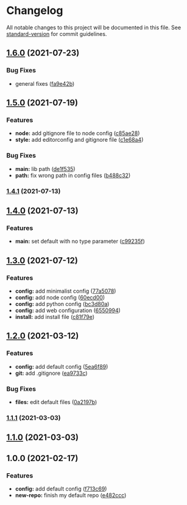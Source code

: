 # Changelog

All notable changes to this project will be documented in this file. See [standard-version](https://github.com/conventional-changelog/standard-version) for commit guidelines.

## [1.6.0](https://github.com/LuckJMG/newrepo/compare/v1.5.0...v1.6.0) (2021-07-23)


### Bug Fixes

* general fixes ([fa9e42b](https://github.com/LuckJMG/newrepo/commit/fa9e42bfe60b1577ccf3f5e8e26e4ae30fd472c4))

## [1.5.0](https://github.com/LuckJMG/New-Repo/compare/v1.4.1...v1.5.0) (2021-07-19)


### Features

* **node:** add gitignore file to node config ([c85ae28](https://github.com/LuckJMG/New-Repo/commit/c85ae2849dd97ce80d946e4884785988014f8572))
* **style:** add editorconfig and gitignore file ([c1e68a4](https://github.com/LuckJMG/New-Repo/commit/c1e68a4962299c1f9d4f290b914d16d4d550f2b2))


### Bug Fixes

* **main:** lib path ([de1f535](https://github.com/LuckJMG/New-Repo/commit/de1f535cb9052346e561d36f58673c2b16ab9de6))
* **path:** fix wrong path in config files ([b488c32](https://github.com/LuckJMG/New-Repo/commit/b488c32e67e38c8bf0fa88ee0ea8afa92f1f4a31))

### [1.4.1](https://github.com/LuckJMG/New-Repo/compare/v1.4.0...v1.4.1) (2021-07-13)

## [1.4.0](https://github.com/LuckJMG/New-Repo/compare/v1.3.0...v1.4.0) (2021-07-13)


### Features

* **main:** set default with no type parameter ([c99235f](https://github.com/LuckJMG/New-Repo/commit/c99235ff841d7d14fe003c6a504af10310324db3))

## [1.3.0](https://github.com/LuckJMG/New-Repo/compare/v1.2.0...v1.3.0) (2021-07-12)


### Features

* **config:** add minimalist config ([77a5078](https://github.com/LuckJMG/New-Repo/commit/77a5078fd077c9c254d32e5f3eddfdda87ad5b5a))
* **config:** add node config ([60ecd00](https://github.com/LuckJMG/New-Repo/commit/60ecd002821f34167c655d6d9d7cfb2138fbcb1d))
* **config:** add python config ([bc3d80a](https://github.com/LuckJMG/New-Repo/commit/bc3d80a773bcba0ab3035abffb1c3c58e2a262e6))
* **config:** add web configuration ([6550994](https://github.com/LuckJMG/New-Repo/commit/655099461cf8501572a50668537a39e4d8255dd1))
* **install:** add install file ([c81f79e](https://github.com/LuckJMG/New-Repo/commit/c81f79e32557f1268acbf464bf57dd6bcc2f155a))

## [1.2.0](https://github.com/LuckJMG/New-Repo/compare/v1.1.1...v1.2.0) (2021-03-12)


### Features

* **config:** add default config ([5ea6f89](https://github.com/LuckJMG/New-Repo/commit/5ea6f89d0080f623c2ebda4ca7f33b568091f332))
* **git:** add .gitignore ([ea9733c](https://github.com/LuckJMG/New-Repo/commit/ea9733c7aa92715dcbbf3e2840921b58373f7310))


### Bug Fixes

* **files:** edit default files ([0a2197b](https://github.com/LuckJMG/New-Repo/commit/0a2197bb9111b14d8b14ebe151a0b1542ced5137))

### [1.1.1](https://github.com/LuckJMG/New-Repo/compare/v1.1.0...v1.1.1) (2021-03-03)

## [1.1.0](https://github.com/LuckJMG/New-Repo/compare/v1.0.0...v1.1.0) (2021-03-03)

## 1.0.0 (2021-02-17)


### Features

* **config:** add default config ([f713c69](https://github.com/LuckJMG/New-Repo/commit/f713c691a2fab52a9c2f4a878d325b9920829ff5))
* **new-repo:** finish my default repo ([e482ccc](https://github.com/LuckJMG/New-Repo/commit/e482ccc1a9e85cb311a987bf0384c95af60e2fcf))
